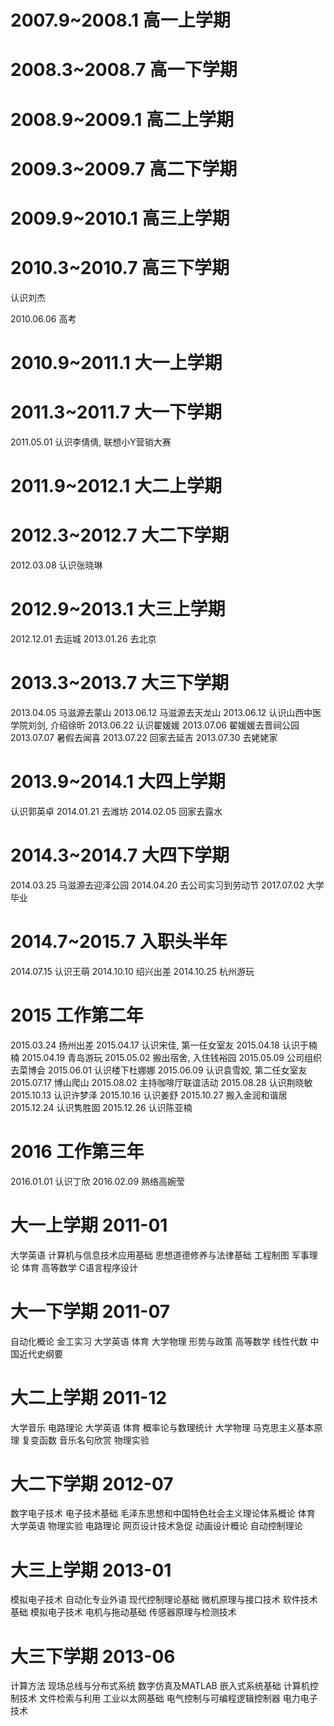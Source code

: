 # 2007.9~2008.1 高一上学期

# 2008.3~2008.7 高一下学期

# 2008.9~2009.1 高二上学期

# 2009.3~2009.7 高二下学期

# 2009.9~2010.1 高三上学期

# 2010.3~2010.7 高三下学期

认识刘杰

2010.06.06 高考

# 2010.9~2011.1 大一上学期
# 2011.3~2011.7 大一下学期

2011.05.01 认识李倩倩, 联想小Y营销大赛

# 2011.9~2012.1 大二上学期
# 2012.3~2012.7 大二下学期

2012.03.08 认识张晓琳

# 2012.9~2013.1 大三上学期

2012.12.01 去运城
2013.01.26 去北京

# 2013.3~2013.7 大三下学期

2013.04.05 马滋源去蒙山
2013.06.12 马滋源去天龙山
2013.06.12 认识山西中医学院刘剑, 介绍徐昕
2013.06.22 认识翟媛媛
2013.07.06 翟媛媛去晋祠公园
2013.07.07 暑假去闻喜
2013.07.22 回家去延吉
2013.07.30 去姥姥家

# 2013.9~2014.1 大四上学期

认识郭英卓
2014.01.21 去潍坊
2014.02.05 回家去露水

# 2014.3~2014.7 大四下学期

2014.03.25 马滋源去迎泽公园
2014.04.20 去公司实习到劳动节
2017.07.02 大学毕业

# 2014.7~2015.7 入职头半年

2014.07.15 认识王萌
2014.10.10 绍兴出差
2014.10.25 杭州游玩

# 2015 工作第二年

2015.03.24 扬州出差
2015.04.17 认识宋佳, 第一任女室友
2015.04.18 认识于楠楠
2015.04.19 青岛游玩
2015.05.02 搬出宿舍, 入住钱裕园
2015.05.09 公司组织去菜博会
2015.06.01 认识楼下杜娜娜
2015.06.09 认识袁雪姣, 第二任女室友
2015.07.17 博山爬山
2015.08.02 主持咖啡厅联谊活动
2015.08.28 认识荆晓敏
2015.10.13 认识许梦泽
2015.10.16 认识姜舒
2015.10.27 搬入金润和谐居
2015.12.24 认识隽胜囡
2015.12.26 认识陈亚楠

# 2016 工作第三年

2016.01.01 认识丁欣
2016.02.09 熟络高婉莹

# 大一上学期 2011-01

大学英语
计算机与信息技术应用基础
思想道德修养与法律基础
工程制图
军事理论
体育
高等数学
C语言程序设计

# 大一下学期 2011-07

自动化概论
金工实习
大学英语
体育
大学物理
形势与政策
高等数学
线性代数
中国近代史纲要

# 大二上学期 2011-12

大学音乐
电路理论
大学英语
体育
概率论与数理统计
大学物理
马克思主义基本原理
复变函数
音乐名句欣赏
物理实验

# 大二下学期 2012-07

数字电子技术
电子技术基础
毛泽东思想和中国特色社会主义理论体系概论
体育
大学英语
物理实验
电路理论
网页设计技术急促
动画设计概论
自动控制理论

# 大三上学期 2013-01

模拟电子技术
自动化专业外语
现代控制理论基础
微机原理与接口技术
软件技术基础
模拟电子技术
电机与拖动基础
传感器原理与检测技术

# 大三下学期 2013-06

计算方法
现场总线与分布式系统
数字仿真及MATLAB
嵌入式系统基础
计算机控制技术
文件检索与利用
工业以太网基础
电气控制与可编程逻辑控制器
电力电子技术
